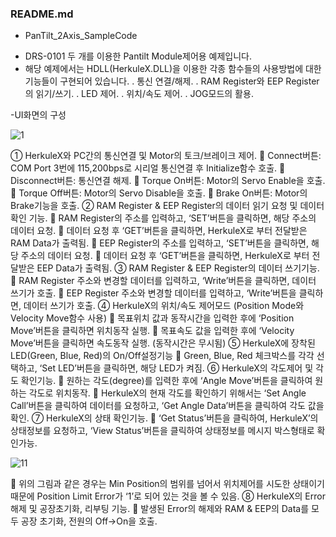 ### README.md

- PanTilt_2Axis_SampleCode
* DRS-0101 두 개를 이용한 Pantilt Module제어용 예제입니다.
* 해당 예제에서는 HDLL(HerkuleX.DLL)을 이용한 각종 함수들의 사용방법에 대한 기능들이 구현되어 있습니다.
. 통신 연결/해제.
. RAM Register와 EEP Register의 읽기/쓰기.
. LED 제어.
. 위치/속도 제어.
. JOG모드의 활용.


-UI화면의 구성

![1](https://user-images.githubusercontent.com/58063370/73431797-8edfd800-4384-11ea-97ea-b42bc6240849.png)

①	HerkuleX와 PC간의 통신연결 및 Motor의 토크/브레이크 제어.
	Connect버튼: COM Port 3번에 115,200bps로 시리얼 통신연결 후 Initialize함수 호출.
	Disconnect버튼: 통신연결 해제.
	Torque On버튼: Motor의 Servo Enable을 호출.
	Torque Off버튼: Motor의 Servo Disable을 호출.
	Brake On버튼: Motor의 Brake기능을 호출.
②	RAM Register & EEP Register의 데이터 읽기 요청 및 데이터 확인 기능.
	RAM Register의 주소를 입력하고, ‘SET’버튼을 클릭하면, 해당 주소의 데이터 요청.
	데이터 요청 후 ‘GET’버튼을 클릭하면, HerkuleX로 부터 전달받은 RAM Data가 출력됨.
	EEP Register의 주소를 입력하고, ‘SET’버튼을 클릭하면, 해당 주소의 데이터 요청.
	데이터 요청 후 ‘GET’버튼을 클릭하면, HerkuleX로 부터 전달받은 EEP Data가 출력됨.
③	RAM Register & EEP Register의 데이터 쓰기기능.
	RAM Register 주소와 변경할 데이터를 입력하고, ‘Write’버튼을 클릭하면, 데이터 쓰기가 호출.
	EEP Register 주소와 변경할 데이터를 입력하고, ‘Write’버튼을 클릭하면, 데이터 쓰기가 호출.
④	HerkuleX의 위치/속도 제어모드 (Position Mode와 Velocity Move함수 사용)
	목표위치 값과 동작시간을 입력한 후에 ‘Position Move’버튼을 클릭하면 위치동작 실행.
	목표속도 값을 입력한 후에 ‘Velocity Move’버튼을 클릭하면 속도동작 실행. (동작시간은 무시됨)
⑤	HerkuleX에 장착된 LED(Green, Blue, Red)의 On/Off설정기능
	Green, Blue, Red 체크박스를 각각 선택하고, ‘Set LED’버튼을 클릭하면, 해당 LED가 켜짐.
⑥	HerkuleX의 각도제어 및 각도 확인기능.
	원하는 각도(degree)를 입력한 후에 ‘Angle Move’버튼을 클릭하여 원하는 각도로 위치동작.
	HerkuleX의 현재 각도를 확인하기 위해서는 ‘Set Angle Call’버튼을 클릭하여 데이터를 요청하고, ‘Get Angle Data’버튼을 클릭하여 각도 값을 확인.
⑦	HerkuleX의 상태 확인기능.
	‘Get Status’버튼을 클릭하여, HerkuleX’의 상태정보를 요청하고, ‘View Status’버튼을 클릭하여 상태정보를 메시지 박스형태로 확인가능.

![11](https://user-images.githubusercontent.com/58063370/73431856-b898ff00-4384-11ea-9cc4-10875f634882.png)

	위의 그림과 같은 경우는 Min Position의 범위를 넘어서 위치제어를 시도한 상태이기 때문에 Position Limit Error가 ‘1’로 되어 있는 것을 볼 수 있음.
⑧	HerkuleX의 Error해제 및 공장초기화, 리부팅 기능.
	발생된 Error의 해제와 RAM & EEP의 Data를 모두 공장 초기화, 전원의 Off->On을 호출.




